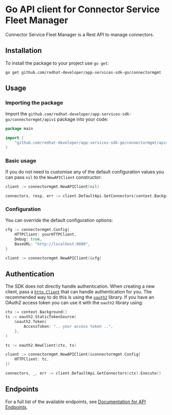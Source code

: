 # Go API client for Connector Service Fleet Manager

Connector Service Fleet Manager is a Rest API to manage connectors.

## Installation

To install the package to your project use `go get`:

```shell
go get github.com/redhat-developer/app-services-sdk-go/connectormgmt
```

## Usage

### Importing the package

Import the `github.com/redhat-developer/app-services-sdk-go/connectormgmt/apiv1` package into your code:

```go
package main

import (
    "github.com/redhat-developer/app-services-sdk-go/connectormgmt/apiv1"
)
```

### Basic usage

If you do not need to customise any of the default configuration values you can pass `nil` to the `NewAPIClient` constructor:

```go
client := connectormgmt.NewAPIClient(nil)

connectors, resp, err := client.DefaultApi.GetConnectors(context.Background()).Execute()
```

### Configuration

You can override the default configuration options:

```go
cfg := connectormgmt.Config{
    HTTPClient: yourHTTPClient,
    Debug: true,
    BaseURL: "http://localhost:8080",
}

client := connectormgmt.NewAPIClient(&cfg)
```

## Authentication

The SDK does not directly handle authentication. When creating a new client, pass a [`http.Client`](https://golang.org/pkg/net/http/#Client) that can handle authentication for you. The recommended way to do this is using the [`oauth2`](https://pkg.go.dev/golang.org/x/oauth2) library. If you have an OAuth2 access token you can use it with the `oauth2` library using:

```go
ctx := context.Background()
ts := oauth2.StaticTokenSource(
    &oauth2.Token{
        AccessToken: ".. your access token ..",
    },
)

tc := oauth2.NewClient(ctx, ts)

client := connectormgmt.NewAPIClient(&connectormgmt.Config{
    HTTPClient: tc,
})

connectors, _, err := client.DefaultApi.GetConnectors(ctx).Execute()
```

## Endpoints

For a full list of the available endpoints, see [Documentation for API Endpoints](./client/README.md#documentation-for-api-endpoints).